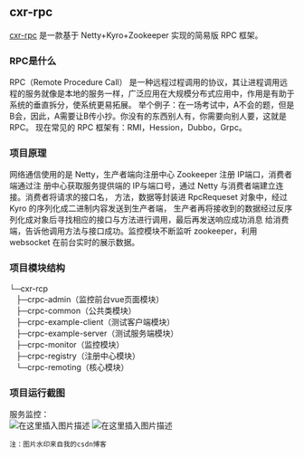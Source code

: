 ## cxr-rpc
[cxr-rpc](https://github.com/chenxianrui/cxr-rpc) 是一款基于 Netty+Kyro+Zookeeper 实现的简易版 RPC 框架。


### RPC是什么
RPC（Remote Procedure Call） 是一种远程过程调用的协议，其让进程调用远程的服务就像是本地的服务一样，广泛应用在大规模分布式应用中，作用是有助于系统的垂直拆分，使系统更易拓展。
举个例子：在一场考试中，A不会的题，但是B会，因此，A需要让B传小抄。你没有的东西别人有，你需要向别人要，这就是 RPC。
现在常见的 RPC 框架有：RMI，Hession，Dubbo，Grpc。
### 项目原理
网络通信使用的是 Netty，生产者端向注册中心 Zookeeper 注册 IP端口，消费者端通过注
册中心获取服务提供端的 IP与端口号，通过 Netty 与消费者端建立连接。消费者将请求的接口名，
方法，数据等封装进 RpcRequeset 对象中，经过 Kyro 的序列化成二进制内容发送到生产者端，
生产者再将接收到的数据经过反序列化成对象后寻找相应的接口与方法进行调用，最后再发送响应成功消息
给消费端，告诉他调用方法与接口成功。监控模块不断监听 zookeeper，利用 websocket 在前台实时的展示数据。
### 项目模块结构
└─cxr-rcp<br/>
&nbsp;&nbsp;&nbsp;├─crpc-admin（监控前台vue页面模块）<br/>
&nbsp;&nbsp;&nbsp;├─crpc-common（公共类模块）<br/>
&nbsp;&nbsp;&nbsp;├─crpc-example-client（测试客户端模块）<br/>
&nbsp;&nbsp;&nbsp;├─crpc-example-server（测试服务端模块）<br/>
&nbsp;&nbsp;&nbsp;├─crpc-monitor（监控模块）<br/>
&nbsp;&nbsp;&nbsp;├─crpc-registry（注册中心模块）<br/>
&nbsp;&nbsp;&nbsp;└─crpc-remoting（核心模块）<br/>

### 项目运行截图
服务监控：<br/>
![在这里插入图片描述](https://img-blog.csdnimg.cn/2021022416123761.jpg?x-oss-process=image/watermark,type_ZmFuZ3poZW5naGVpdGk,shadow_10,text_aHR0cHM6Ly9ibG9nLmNzZG4ubmV0L3dlaXhpbl80NDMzMTE3Ng==,size_16,color_FFFFFF,t_70#pic_center)
![在这里插入图片描述](https://img-blog.csdnimg.cn/20210224161207791.jpg?x-oss-process=image/watermark,type_ZmFuZ3poZW5naGVpdGk,shadow_10,text_aHR0cHM6Ly9ibG9nLmNzZG4ubmV0L3dlaXhpbl80NDMzMTE3Ng==,size_16,color_FFFFFF,t_70#pic_center)

    注：图片水印来自我的csdn博客
